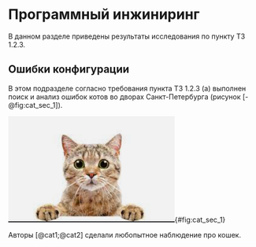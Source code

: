 # Программный инжиниринг

В данном разделе приведены результаты исследования по пункту ТЗ 1.2.3.

## Ошибки конфигурации

В этом подразделе согласно требования пункта ТЗ 1.2.3 (а) выполнен поиск и анализ ошибок котов во дворах Санкт-Петербурга (рисунок [-@fig:cat_sec_1]).

![Кот из раздела 1](_img/cat_sec_1.png){#fig:cat_sec_1}

Авторы [@cat1;@cat2] сделали любопытное наблюдение про кошек.
